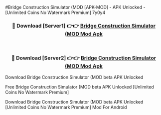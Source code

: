 #Bridge Construction Simulator (MOD [APK-MOD] - APK Unlocked - [Unlimited Coins No Watermark Premium] 7y0y4



<div align="center">

<h3>🔴 Download [Server1] 👉👉 <a href="https://momento.my/?title=Bridge_Construction_Simulator_(MOD">Bridge Construction Simulator (MOD Mod Apk</a></h3><br>

<h3>🔴 Download [Server2] 👉👉 <a href="https://momento.my/?title=Bridge_Construction_Simulator_(MOD">Bridge Construction Simulator (MOD Mod Apk</a></h3>
</div>



Download Bridge Construction Simulator (MOD beta APK Unlocked

Free Bridge Construction Simulator (MOD beta APK Unlocked [Unlimited Coins No Watermark Premium]

Download Bridge Construction Simulator (MOD beta APK Unlocked [Unlimited Coins No Watermark Premium] Mod For Android
